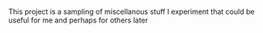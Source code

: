 This project is a sampling of miscellanous stuff I experiment that could be useful
for me and perhaps for others later